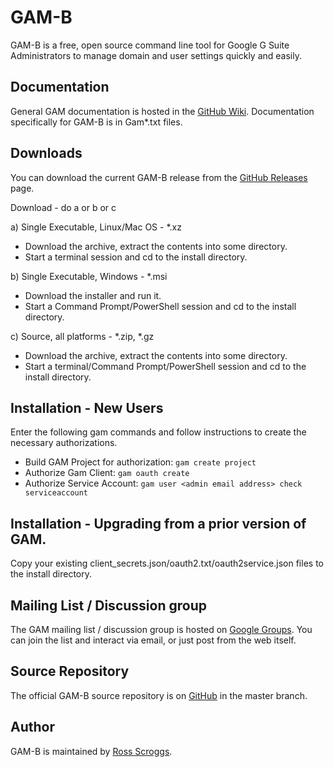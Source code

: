 GAM-B
=====
GAM-B is a free, open source command line tool for Google G Suite Administrators to manage domain and user settings quickly and easily.

Documentation
-------------
General GAM documentation is hosted in the [GitHub Wiki]. Documentation specifically for GAM-B is in Gam*.txt files.

Downloads
---------
You can download the current GAM-B release from the [GitHub Releases] page.

Download - do a or b or c

a) Single Executable, Linux/Mac OS - *.xz
- Download the archive, extract the contents into some directory.
- Start a terminal session and cd to the install directory.

b) Single Executable, Windows - *.msi
- Download the installer and run it.
- Start a Command Prompt/PowerShell session and cd to the install directory.

c) Source, all platforms - *.zip, *.gz
- Download the archive, extract the contents into some directory.
- Start a terminal/Command Prompt/PowerShell session and cd to the install directory.

Installation - New Users
------------------------
Enter the following gam commands and follow instructions to create the necessary authorizations.
- Build GAM Project for authorization: ```gam create project```
- Authorize Gam Client: ```gam oauth create```
- Authorize Service Account: ```gam user <admin email address> check serviceaccount```

Installation - Upgrading from a prior version of GAM.
----------------------------------------------------------------------------------
Copy your existing client_secrets.json/oauth2.txt/oauth2service.json files to the install directory.

Mailing List / Discussion group
-------------------------------
The GAM mailing list / discussion group is hosted on [Google Groups].  You can join the list and interact via email, or just post from the web itself.

Source Repository
-----------------
The official GAM-B source repository is on [GitHub] in the master branch.

Author
------
GAM-B is maintained by <a href="mailto:ross.scroggs@gmail.com">Ross Scroggs</a>.

[GitHub Releases]: https://github.com/taers232c/GAM-B/releases
[GitHub]: https://github.com/taers232c/GAM-B/tree/master
[GitHub Wiki]: https://github.com/jay0lee/GAM/wiki/
[Google Groups]: http://groups.google.com/group/google-apps-manager
